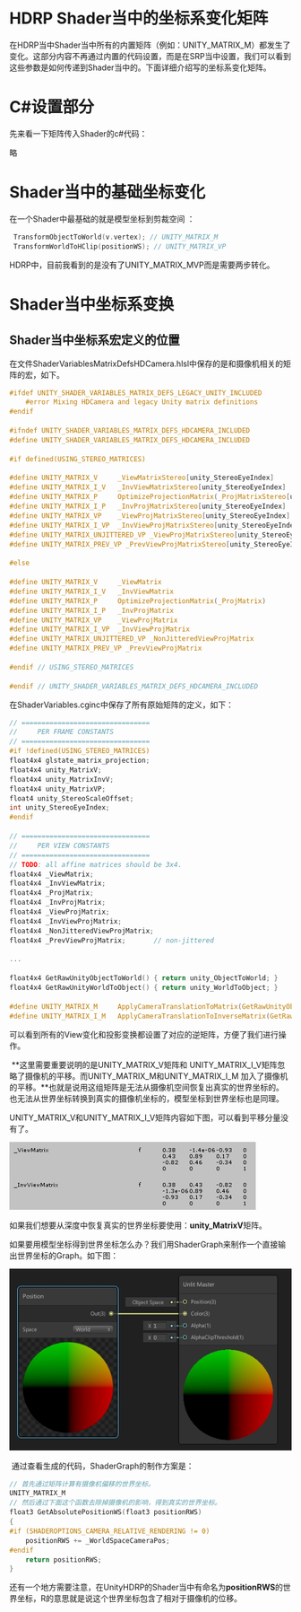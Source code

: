 # HDRP Shader当中的坐标系变化矩阵

​	在HDRP当中Shader当中所有的内置矩阵（例如：UNITY_MATRIX_M）都发生了变化。这部分内容不再通过内置的代码设置，而是在SRP当中设置，我们可以看到这些参数是如何传递到Shader当中的。下面详细介绍写的坐标系变化矩阵。

# C#设置部分



先来看一下矩阵传入Shader的c#代码：

略



# Shader当中的基础坐标变化

在一个Shader中最基础的就是模型坐标到剪裁空间 ：

```c
 TransformObjectToWorld(v.vertex); // UNITY_MATRIX_M
 TransformWorldToHClip(positionWS); // UNITY_MATRIX_VP
```

HDRP中，目前我看到的是没有了UNITY_MATRIX_MVP而是需要两步转化。

# Shader当中坐标系变换

## Shader当中坐标系宏定义的位置

在文件ShaderVariablesMatrixDefsHDCamera.hlsl中保存的是和摄像机相关的矩阵的宏，如下。

```c
#ifdef UNITY_SHADER_VARIABLES_MATRIX_DEFS_LEGACY_UNITY_INCLUDED
    #error Mixing HDCamera and legacy Unity matrix definitions
#endif

#ifndef UNITY_SHADER_VARIABLES_MATRIX_DEFS_HDCAMERA_INCLUDED
#define UNITY_SHADER_VARIABLES_MATRIX_DEFS_HDCAMERA_INCLUDED

#if defined(USING_STEREO_MATRICES)

#define UNITY_MATRIX_V     _ViewMatrixStereo[unity_StereoEyeIndex]
#define UNITY_MATRIX_I_V   _InvViewMatrixStereo[unity_StereoEyeIndex]
#define UNITY_MATRIX_P     OptimizeProjectionMatrix(_ProjMatrixStereo[unity_StereoEyeIndex])
#define UNITY_MATRIX_I_P   _InvProjMatrixStereo[unity_StereoEyeIndex]
#define UNITY_MATRIX_VP    _ViewProjMatrixStereo[unity_StereoEyeIndex]
#define UNITY_MATRIX_I_VP  _InvViewProjMatrixStereo[unity_StereoEyeIndex]
#define UNITY_MATRIX_UNJITTERED_VP _ViewProjMatrixStereo[unity_StereoEyeIndex] // Since VR doesn't need to add jitter, just use normal VP matrix
#define UNITY_MATRIX_PREV_VP _PrevViewProjMatrixStereo[unity_StereoEyeIndex]

#else

#define UNITY_MATRIX_V     _ViewMatrix
#define UNITY_MATRIX_I_V   _InvViewMatrix
#define UNITY_MATRIX_P     OptimizeProjectionMatrix(_ProjMatrix)
#define UNITY_MATRIX_I_P   _InvProjMatrix
#define UNITY_MATRIX_VP    _ViewProjMatrix
#define UNITY_MATRIX_I_VP  _InvViewProjMatrix
#define UNITY_MATRIX_UNJITTERED_VP _NonJitteredViewProjMatrix
#define UNITY_MATRIX_PREV_VP _PrevViewProjMatrix

#endif // USING_STEREO_MATRICES

#endif // UNITY_SHADER_VARIABLES_MATRIX_DEFS_HDCAMERA_INCLUDED

```

在ShaderVariables.cginc中保存了所有原始矩阵的定义，如下：

```c
// ================================
//     PER FRAME CONSTANTS
// ================================
#if !defined(USING_STEREO_MATRICES)
float4x4 glstate_matrix_projection;
float4x4 unity_MatrixV;
float4x4 unity_MatrixInvV;
float4x4 unity_MatrixVP;
float4 unity_StereoScaleOffset;
int unity_StereoEyeIndex;
#endif

// ================================
//     PER VIEW CONSTANTS
// ================================
// TODO: all affine matrices should be 3x4.
float4x4 _ViewMatrix;
float4x4 _InvViewMatrix;
float4x4 _ProjMatrix;
float4x4 _InvProjMatrix;
float4x4 _ViewProjMatrix;
float4x4 _InvViewProjMatrix;
float4x4 _NonJitteredViewProjMatrix;
float4x4 _PrevViewProjMatrix;       // non-jittered

...
    
float4x4 GetRawUnityObjectToWorld() { return unity_ObjectToWorld; }
float4x4 GetRawUnityWorldToObject() { return unity_WorldToObject; }

#define UNITY_MATRIX_M     ApplyCameraTranslationToMatrix(GetRawUnityObjectToWorld())
#define UNITY_MATRIX_I_M   ApplyCameraTranslationToInverseMatrix(GetRawUnityWorldToObject())
```

​	可以看到所有的View变化和投影变换都设置了对应的逆矩阵，方便了我们进行操作。

​	**这里需要重要说明的是UNITY_MATRIX_V矩阵和 UNITY_MATRIX_I_V矩阵忽略了摄像机的平移。而UNITY_MATRIX_M和UNITY_MATRIX_I_M 加入了摄像机的平移。**也就是说用这组矩阵是无法从摄像机空间恢复出真实的世界坐标的。也无法从世界坐标转换到真实的摄像机坐标的，模型坐标到世界坐标也是同理。

​	UNITY_MATRIX_V和UNITY_MATRIX_I_V矩阵内容如下图，可以看到平移分量没有了。

![](img/UNITY_MATRIX_I_V.jpg)

​	如果我们想要从深度中恢复真实的世界坐标要使用：**unity_MatrixV**矩阵。

​	如果要用模型坐标得到世界坐标怎么办？我们用ShaderGraph来制作一个直接输出世界坐标的Graph。如下图：

![](img/ObjectToWorld.jpg)

​	通过查看生成的代码，ShaderGraph的制作方案是：

```c
// 首先通过矩阵计算有摄像机偏移的世界坐标。
UNITY_MATRIX_M
// 然后通过下面这个函数去除掉摄像机的影响，得到真实的世界坐标。
float3 GetAbsolutePositionWS(float3 positionRWS)
{
#if (SHADEROPTIONS_CAMERA_RELATIVE_RENDERING != 0)
    positionRWS += _WorldSpaceCameraPos;
#endif
    return positionRWS;
}
```

​	还有一个地方需要注意，在UnityHDRP的Shader当中有命名为**positionRWS**的世界坐标，R的意思就是说这个世界坐标包含了相对于摄像机的位移。